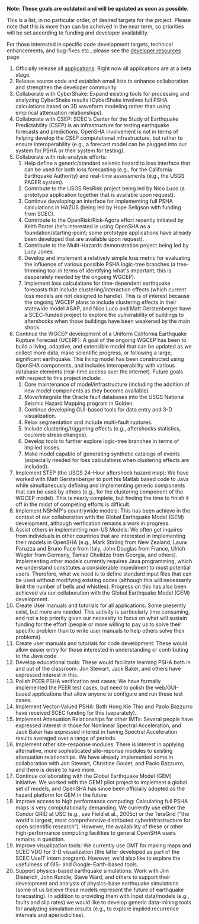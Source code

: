 **Note: These goals are outdated and will be updated as soon as possible.**

This is a list, in no particular order, of desired targets for the project. Please note that this is more than can be acheived in the near term, so priorities will be set according to funding and developer availability.

For those interested in specific code development targets, technical enhancements, and bug-fixes etc., please see the [developer resources](Developers) page

1. Officially release all [applications](Applications): Right now all applications are at a beta stage.
2. Release source code and establish email lists to enhance collaboration and strengthen the developer community.
3. Collaborate with CyberShake: Expand existing tools for processing and analyzing CyberShake results (CyberShake involves full PSHA calculations based on 3D waveform modeling rather than using empirical attenuation relationships).
4. Collaborate with CSEP: SCEC's Center for the Study of Earthquake Predictability (CSEP) is an infrastructure for testing earthquake forecasts and predictions. OpenSHA involvement is not in terms of helping develop the CSEP computational infrastructure, but rather to ensure interoperability (e.g., a forecast model can be plugged into our system for PSHA or their system for testing).
5. Collaborate with risk-analysis efforts:
    1. Help define a generic/standard seismic hazard to loss interface that can be used for both loss forecasting (e.g., for the California Earthquake Authority) and real-time assessments (e.g., the USGS PAGER system).
    2. Contribute to the USGS ResRisk project being led by Nico Luco (a prototype application together that is available upon request).
    3. Continue developing an interface for implementing full PSHA calculations in HAZUS (being led by Hope Seligson with funding from SCEC).
    4. Contribute to the OpenRisk/Risk-Agora effort recently initiated by Keith Porter (he's interested in using OpenSHA as a foundation/starting-point; some prototype applications have already been developed that are available upon request).
    5. Contribute to the Multi-Hazards demonstration project being led by Lucy Jones.
    6. Develop and implement a relatively simple loss metric for evaluating the influence of various possible PSHA logic-tree branches (a tree-trimming tool in terms of identifying what's important; this is desperately needed by the ongoing WGCEP).
    7. Implement loss calculations for time-dependent earthquake forecasts that include clustering/interaction effects (which current loss models are not designed to handle). This is of interest because the ongoing WGCEP plans to include clustering effects in their statewide model ASAP, and Nico Luco and Matt Gerstenberger have a SCEC-funded project to explore the vulnerability of buildings to aftershocks when those buildings have been weakened by the main shock.
6. Continue the WGCEP development of a Uniform California Earthquake Rupture Forecast (UCERF): A goal of the ongoing WGCEP has been to build a living, adaptive, and extensible model that can be updated as we collect more data, make scientific progress, or following a large, significant earthquake. This living model has been constructed using OpenSHA components, and includes interoperability with various database elements (real-time access over the internet). Future goals with respect to this project include:
    1. Core maintenance of model/infrastructure (including the addition of new model components as they become available).
    2. Move/integrate the Oracle fault databases into the USGS National Seismic Hazard Mapping program in Golden.
    3. Continue developing GUI-based tools for data entry and 3-D visualization.
    4. Relax segmentation and include multi-fault ruptures.
    5. Include clustering/triggering effects (e.g., aftershocks statistics, coulomb stress changes).
    6. Develop tools to further explore logic-tree branches in terms of implied losses.
    7. Make model capable of generating synthetic catalogs of events (especially needed for loss calculations when clustering effects are included).
7. Implement STEP (the USGS 24-Hour aftershock hazard map): We have worked with Matt Gerstenberger to port his Matlab based code to Java while simultaneously defining and implementing generic components that can be used by others (e.g., for the clustering component of the WGCEP model). This is nearly complete, but finding the time to finish it off in the midst of competing efforts is difficult.
8. Implement NSHMP's countrywide models: This has been achieve in the context of our collaboration with the Global Earthquake Model (GEM) development, although verification remains a work in progress.
9. Assist others in implementing non-US Models: We often get inquires from individuals in other countries that are interested in implementing their models in OpenSHA (e.g., Mark Stirling from New Zealand, Laura Paruzza and Bruno Pace from Italy, John Douglas from France, Ulrich Wegler from Germany, Tamaz Chelidze from Georgia, and others). Implementing other models currently requires Java programming, which we understand constitutes a considerable impediment to most potential users. Therefore, what we need is to define standard input files that can be used without modifying existing codes (although this will necessarily limit the number of bells and whistles). Progress on this has also been achieved via our collaboration with the Global Earthquake Model (GEM) development.
10. Create User manuals and tutorials for all applications: Some presently exist, but more are needed. This activity is particularly time consuming, and not a top priority given our necessity to focus on what will sustain funding for the effort (people or more willing to pay us to solve their specific problem than to write user manuals to help others solve their problems).
11. Create user manuals and tutorials for code development: These would allow easier entry for those interested in understanding or contributing to the Java code.
12. Develop educational tools: These would facilitate learning PSHA both in and out of the classroom. Jon Stewart, Jack Baker, and others have expressed interest in this.
13. Polish PEER PSHA verification test cases: We have formally implemented the PEER test cases, but need to polish the web/GUI-based applications that allow anyone to configure and run these test cases.
14. Implement Vector-Valued PSHA: Both Hong Kie Thio and Paolo Bazzurro have received SCEC funding for this (separately).
15. Implement Attenuation Relationships for other IMTs: Several people have expressed interest in those for Nonlinear Spectral Acceleration, and Jack Baker has expressed interest in having Spectral Acceleration results averaged over a range of periods.
16. Implement other site-response modules: There is interest in applying alternative, more sophisticated site-reponse modules to existing attenuation relationships. We have already implemented some in collaboration with Jon Stewart, Christine Goulet, and Paolo Bazzurro, and there is desire to have more.
17. Continue collaborating with the Global Earthquake Model (GEM) initiative. We worked with the GEM1 pilot project to implement a global set of models, and OpenSHA has since been officially adopted as the hazard platform for GEM in the future
18. Improve access to high performance computing: Calculating full PSHA maps is very computationally demanding. We currently use either the Condor GRID at USC (e.g., see Field et al., 2005c) or the TeraGrid (“the world's largest, most comprehensive distributed cyberinfrastructure for open scientific research”). However, the availability of these or other high-performance computing facilities to general OpenSHA users remains in question.
19. Improve visualization tools: We currently use GMT for making maps and SCEC VDO for 3-D visualization (the latter developed as part of the SCEC UseIT intern program). However, we'd also like to explore the usefulness of GIS- and Google-Earth-based tools.
20. Support physics-based earthquake simulations: Work with Jim Dieterich, John Rundle, Steve Ward, and others to support their development and analysis of physics-base earthquake simulations (some of us believe these models represent the future of earthquake forecasting). In addition to providing them with input data/models (e.g., faults and slip rates) we would like to develop generic data-mining tools for analyzing simulation results (e.g., to explore implied recurrence intervals and aperiodicities).